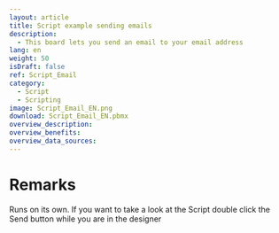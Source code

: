 ```yaml
---
layout: article
title: Script example sending emails 
description: 
  - This board lets you send an email to your email address
lang: en
weight: 50
isDraft: false
ref: Script_Email
category:
  - Script
  - Scripting
image: Script_Email_EN.png
download: Script_Email_EN.pbmx
overview_description:
overview_benefits:
overview_data_sources:
---
```

# Remarks
Runs on its own. If you want to take a look at the Script double click the Send button while you are in the designer 